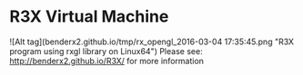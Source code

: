 R3X Virtual Machine
===
![Alt tag](benderx2.github.io/tmp/rx_opengl_2016-03-04 17:35:45.png "R3X program using rxgl library on Linux64")
Please see: http://benderx2.github.io/R3X/ for more information
